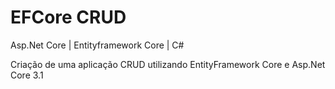 # EFCore CRUD

Asp.Net Core | Entityframework Core | C#

Criação de uma aplicação CRUD utilizando EntityFramework Core e Asp.Net Core 3.1
